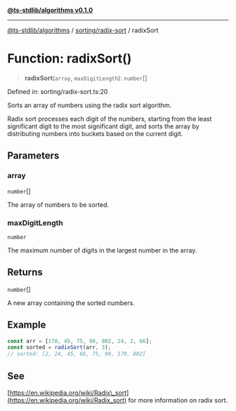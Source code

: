 [**@ts-stdlib/algorithms v0.1.0**](../../../README.md)

***

[@ts-stdlib/algorithms](../../../README.md) / [sorting/radix-sort](../README.md) / radixSort

# Function: radixSort()

> **radixSort**(`array`, `maxDigitLength`): `number`[]

Defined in: sorting/radix-sort.ts:20

Sorts an array of numbers using the radix sort algorithm.

Radix sort processes each digit of the numbers, starting from the least significant digit
to the most significant digit, and sorts the array by distributing numbers into buckets
based on the current digit.

## Parameters

### array

`number`[]

The array of numbers to be sorted.

### maxDigitLength

`number`

The maximum number of digits in the largest number in the array.

## Returns

`number`[]

A new array containing the sorted numbers.

## Example

```typescript
const arr = [170, 45, 75, 90, 802, 24, 2, 66];
const sorted = radixSort(arr, 3);
// sorted: [2, 24, 45, 66, 75, 90, 170, 802]
```

## See

[https://en.wikipedia.org/wiki/Radix\_sort](https://en.wikipedia.org/wiki/Radix_sort) for more information on radix sort.
